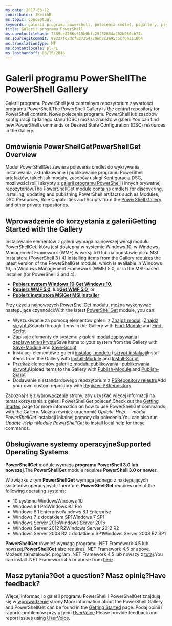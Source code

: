 ```yaml
---
ms.date: 2017-06-12
contributor: JKeithB
ms.topic: conceptual
keywords: galerii programu powershell, polecenia cmdlet, psgallery, psget
title: Galerii programu PowerShell
ms.openlocfilehash: 7389ce8286c515b0bfc25f32634a482b060cb74c
ms.sourcegitcommit: 99227f62dcf827354770eb2c3e95c5cf6a3118b4
ms.translationtype: MT
ms.contentlocale: pl-PL
ms.lasthandoff: 03/15/2018
---
```

# <a name="the-powershell-gallery"></a><span data-ttu-id="3a65d-103">Galerii programu PowerShell</span><span class="sxs-lookup"><span data-stu-id="3a65d-103">The PowerShell Gallery</span></span>

<span data-ttu-id="3a65d-104">Galerii programu PowerShell jest centralnym repozytorium zawartości programu PowerShell.</span><span class="sxs-lookup"><span data-stu-id="3a65d-104">The PowerShell Gallery is the central repository for PowerShell content.</span></span> <span data-ttu-id="3a65d-105">Nowe polecenia programu PowerShell lub zasobów konfiguracji żądanego stanu (DSC) można znaleźć w galerii.</span><span class="sxs-lookup"><span data-stu-id="3a65d-105">You can find new PowerShell commands or Desired State Configuration (DSC) resources in the Gallery.</span></span>

## <a name="powershellget-overview"></a><span data-ttu-id="3a65d-106">Omówienie PowerShellGet</span><span class="sxs-lookup"><span data-stu-id="3a65d-106">PowerShellGet Overview</span></span>

<span data-ttu-id="3a65d-107">Moduł PowerShellGet zawiera polecenia cmdlet do wykrywania, instalowania, aktualizowanie i publikowanie programu PowerShell artefaktów, takich jak moduły, zasobów usługi Konfiguracja DSC, możliwości roli i skrypty z [galerii programu PowerShell](https://www.PowerShellGallery.com) i innych prywatnej repozytoriów.</span><span class="sxs-lookup"><span data-stu-id="3a65d-107">The PowerShellGet module contains cmdlets for discovering, installing, updating and publishing PowerShell artifacts such as Modules, DSC Resources, Role Capabilities and Scripts from the [PowerShell Gallery](https://www.PowerShellGallery.com) and other private repositories.</span></span>

## <a name="getting-started-with-the-gallery"></a><span data-ttu-id="3a65d-108">Wprowadzenie do korzystania z galerii</span><span class="sxs-lookup"><span data-stu-id="3a65d-108">Getting Started with the Gallery</span></span>

<span data-ttu-id="3a65d-109">Instalowanie elementów z galerii wymaga najnowszej wersji modułu PowerShellGet, która jest dostępna w systemie Windows 10, w Windows Management Framework (WMF) w wersji 5.0 lub na podstawie pliku MSI Instalatora (PowerShell 3 i 4).</span><span class="sxs-lookup"><span data-stu-id="3a65d-109">Installing items from the Gallery requires the latest version of the PowerShellGet module, which is available in Windows 10, in Windows Management Framework (WMF) 5.0, or in the MSI-based installer (for PowerShell 3 and 4).</span></span>

- <span data-ttu-id="3a65d-110">[**Pobierz system Windows 10**](http://go.microsoft.com/fwlink/?LinkID=624830&clcid=0x409),</span><span class="sxs-lookup"><span data-stu-id="3a65d-110">[**Get Windows 10**](http://go.microsoft.com/fwlink/?LinkID=624830&clcid=0x409),</span></span>
- <span data-ttu-id="3a65d-111">[**Pobierz WMF 5.0**](http://go.microsoft.com/fwlink/?LinkId=398175), lub</span><span class="sxs-lookup"><span data-stu-id="3a65d-111">[**Get WMF 5.0**](http://go.microsoft.com/fwlink/?LinkId=398175), or</span></span>
- [<span data-ttu-id="3a65d-112">**Pobierz instalatora MSI**</span><span class="sxs-lookup"><span data-stu-id="3a65d-112">**Get MSI Installer**</span></span>](http://go.microsoft.com/fwlink/?LinkID=746217&clcid=0x409)

<span data-ttu-id="3a65d-113">Przy użyciu najnowszych [PowerShellGet](http://go.microsoft.com/fwlink/?LinkID=760387&clcid=0x409) modułu, można wykonywać następujące czynności:</span><span class="sxs-lookup"><span data-stu-id="3a65d-113">With the latest [PowerShellGet](http://go.microsoft.com/fwlink/?LinkID=760387&clcid=0x409) module, you can:</span></span>

-   <span data-ttu-id="3a65d-114">Wyszukiwanie za pomocą elementów galerii z [Znajdź moduł](https://go.microsoft.com/fwlink/?LinkId=821658) i [Znajdź skryptu](https://go.microsoft.com/fwlink/?LinkId=822322)</span><span class="sxs-lookup"><span data-stu-id="3a65d-114">Search through items in the Gallery with [Find-Module](https://go.microsoft.com/fwlink/?LinkId=821658) and [Find-Script](https://go.microsoft.com/fwlink/?LinkId=822322)</span></span>
-   <span data-ttu-id="3a65d-115">Zapisuje elementy do systemu z galerii [moduł zapisywania](https://go.microsoft.com/fwlink/?LinkId=821669) i [zapisywania skryptu](https://go.microsoft.com/fwlink/?LinkId=822334)</span><span class="sxs-lookup"><span data-stu-id="3a65d-115">Save items to your system from the Gallery with [Save-Module](https://go.microsoft.com/fwlink/?LinkId=821669) and [Save-Script](https://go.microsoft.com/fwlink/?LinkId=822334)</span></span>
-   <span data-ttu-id="3a65d-116">Instalacji elementów z galerii [instalacji modułu](https://go.microsoft.com/fwlink/?LinkId=821663) i [skrypt instalacji](https://go.microsoft.com/fwlink/?LinkId=822327)</span><span class="sxs-lookup"><span data-stu-id="3a65d-116">Install items from the Gallery with [Install-Module](https://go.microsoft.com/fwlink/?LinkId=821663) and [Install-Script](https://go.microsoft.com/fwlink/?LinkId=822327)</span></span>
-   <span data-ttu-id="3a65d-117">Przekaż elementów galerii z [modułu publikowania](https://go.microsoft.com/fwlink/?LinkId=821666) i [publikowania skryptu](https://go.microsoft.com/fwlink/?LinkId=822331)</span><span class="sxs-lookup"><span data-stu-id="3a65d-117">Upload items to the Gallery with [Publish-Module](https://go.microsoft.com/fwlink/?LinkId=821666) and [Publish-Script](https://go.microsoft.com/fwlink/?LinkId=822331)</span></span>
-   <span data-ttu-id="3a65d-118">Dodawanie niestandardowego repozytorium z [PSRepository rejestru](https://go.microsoft.com/fwlink/?LinkId=821668)</span><span class="sxs-lookup"><span data-stu-id="3a65d-118">Add your own custom repository with [Register-PSRepository](https://go.microsoft.com/fwlink/?LinkId=821668)</span></span>

<span data-ttu-id="3a65d-119">Zapoznaj się z [wprowadzenie](psgallery/psgallery_gettingstarted.md) strony, aby uzyskać więcej informacji na temat korzystania z galerii PowerShellGet poleceń.</span><span class="sxs-lookup"><span data-stu-id="3a65d-119">Check out the [Getting Started](psgallery/psgallery_gettingstarted.md) page for more information on how to use PowerShellGet commands with the Gallery.</span></span> <span data-ttu-id="3a65d-120">Można również uruchomić *Update-Help — moduł PowerShellGet* instalacji lokalnej pomocy dla polecenia.</span><span class="sxs-lookup"><span data-stu-id="3a65d-120">You can also run *Update-Help -Module PowerShellGet* to install local help for these commands.</span></span>

## <a name="supported-operating-systems"></a><span data-ttu-id="3a65d-121">Obsługiwane systemy operacyjne</span><span class="sxs-lookup"><span data-stu-id="3a65d-121">Supported Operating Systems</span></span>

<span data-ttu-id="3a65d-122">**PowerShellGet** module wymaga **programu PowerShell 3.0 lub nowszej**.</span><span class="sxs-lookup"><span data-stu-id="3a65d-122">The **PowerShellGet** module requires **PowerShell 3.0 or newer**.</span></span>

<span data-ttu-id="3a65d-123">W związku z tym **PowerShellGet** wymaga jednego z następujących systemów operacyjnych:</span><span class="sxs-lookup"><span data-stu-id="3a65d-123">Therefore, **PowerShellGet** requires one of the following operating systems:</span></span>

- <span data-ttu-id="3a65d-124">10 systemu Windows</span><span class="sxs-lookup"><span data-stu-id="3a65d-124">Windows 10</span></span>
- <span data-ttu-id="3a65d-125">Windows 8.1 Pro</span><span class="sxs-lookup"><span data-stu-id="3a65d-125">Windows 8.1 Pro</span></span>
- <span data-ttu-id="3a65d-126">Windows 8.1 Enterprise</span><span class="sxs-lookup"><span data-stu-id="3a65d-126">Windows 8.1 Enterprise</span></span>
- <span data-ttu-id="3a65d-127">Windows 7 z dodatkiem SP1</span><span class="sxs-lookup"><span data-stu-id="3a65d-127">Windows 7 SP1</span></span>
- <span data-ttu-id="3a65d-128">Windows Server 2016</span><span class="sxs-lookup"><span data-stu-id="3a65d-128">Windows Server 2016</span></span>
- <span data-ttu-id="3a65d-129">Windows Server 2012 R2</span><span class="sxs-lookup"><span data-stu-id="3a65d-129">Windows Server 2012 R2</span></span>
- <span data-ttu-id="3a65d-130">Windows Server 2008 R2 z dodatkiem SP1</span><span class="sxs-lookup"><span data-stu-id="3a65d-130">Windows Server 2008 R2 SP1</span></span>

<span data-ttu-id="3a65d-131">**PowerShellGet** również wymaga programu .NET Framework 4.5 lub nowszej.</span><span class="sxs-lookup"><span data-stu-id="3a65d-131">**PowerShellGet** also  requires .NET Framework 4.5 or above.</span></span> <span data-ttu-id="3a65d-132">Możesz zainstalować program .NET Framework 4.5 lub nowszy z [tutaj](https://msdn.microsoft.com/library/5a4x27ek.aspx).</span><span class="sxs-lookup"><span data-stu-id="3a65d-132">You can install .NET Framework 4.5 or above from [here](https://msdn.microsoft.com/library/5a4x27ek.aspx).</span></span>


## <a name="got-a-question-have-feedback"></a><span data-ttu-id="3a65d-133">Masz pytania?</span><span class="sxs-lookup"><span data-stu-id="3a65d-133">Got a question?</span></span> <span data-ttu-id="3a65d-134">Masz opinię?</span><span class="sxs-lookup"><span data-stu-id="3a65d-134">Have feedback?</span></span>

<span data-ttu-id="3a65d-135">Więcej informacji o galerii programu PowerShell i PowerShellGet znajdują się w [wprowadzenie](psgallery/psgallery_gettingstarted.md) strony.</span><span class="sxs-lookup"><span data-stu-id="3a65d-135">More information about the PowerShell Gallery and PowerShellGet can be found in the [Getting Started](psgallery/psgallery_gettingstarted.md) page.</span></span> <span data-ttu-id="3a65d-136">Podaj opinii i raportu problemów przy użyciu [UserVoice](http://windowsserver.uservoice.com/forums/301869-powershell).</span><span class="sxs-lookup"><span data-stu-id="3a65d-136">Please provide feedback and report issues using [UserVoice](http://windowsserver.uservoice.com/forums/301869-powershell).</span></span>

